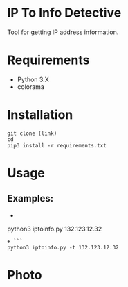# IP To Info Detective

Tool for getting IP address information.

# Requirements
+ Python 3.X
+ colorama

# Installation
```
git clone (link)
cd
pip3 install -r requirements.txt
``` 

# Usage
## Examples:
+ ```
python3 iptoinfo.py
132.123.12.32
```
+ ```
python3 iptoinfo.py -t 132.123.12.32
```

# Photo
